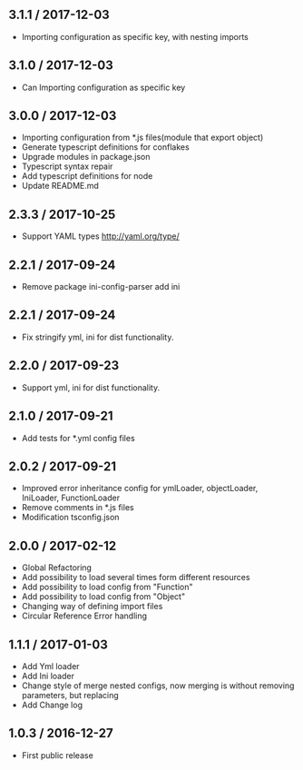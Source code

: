 3.1.1 / 2017-12-03
------------------

- Importing configuration as specific key, with nesting imports

3.1.0 / 2017-12-03
------------------

- Can Importing configuration as specific key

3.0.0 / 2017-12-03
------------------

- Importing configuration from *.js files(module that export object)
- Generate typescript definitions for conflakes
- Upgrade modules in package.json
- Typescript syntax repair
- Add typescript definitions for node
- Update README.md

2.3.3 / 2017-10-25
------------------

- Support YAML types http://yaml.org/type/

2.2.1 / 2017-09-24
------------------

- Remove package ini-config-parser add ini

2.2.1 / 2017-09-24
------------------

- Fix stringify yml, ini for dist functionality.

2.2.0 / 2017-09-23
------------------

- Support yml, ini for dist functionality.

2.1.0 / 2017-09-21
------------------

- Add tests for *.yml config files

2.0.2 / 2017-09-21
------------------

- Improved error inheritance config for ymlLoader, objectLoader, IniLoader, FunctionLoader
- Remove comments in *.js files
- Modification tsconfig.json

2.0.0 / 2017-02-12
------------------

- Global Refactoring
- Add possibility to load several times form different resources
- Add possibility to load config from "Function"
- Add possibility to load config from "Object"
- Changing way of defining import files
- Circular Reference Error handling

1.1.1 / 2017-01-03
------------------

- Add Yml loader
- Add Ini loader
- Change style of merge nested configs, now merging is without removing parameters, but replacing
- Add Change log


1.0.3 / 2016-12-27
------------------

- First public release